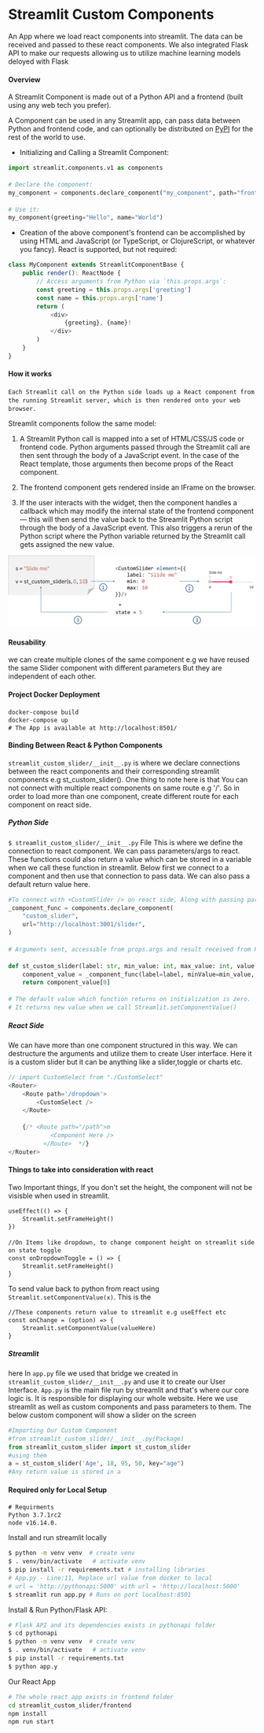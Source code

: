 # Streamlit Custom Components

An App where we load react components into streamlit. The data can be received and passed to these react components. We also integrated Flask API to make our requests allowing us to utilize machine learning models deloyed with Flask

#### Overview

A Streamlit Component is made out of a Python API and a frontend (built using any web tech you prefer).

A Component can be used in any Streamlit app, can pass data between Python and frontend code, and can optionally be distributed on [PyPI](https://pypi.org/) for the rest of the world to use.

-   Initializing and Calling a Streamlit Component:

```python
import streamlit.components.v1 as components

# Declare the component:
my_component = components.declare_component("my_component", path="frontend/build")

# Use it:
my_component(greeting="Hello", name="World")
```

-   Creation of the above component's frontend can be accomplished by using HTML and JavaScript (or TypeScript, or ClojureScript, or whatever you fancy). React is supported, but not required:

```typescript
class MyComponent extends StreamlitComponentBase {
    public render(): ReactNode {
        // Access arguments from Python via `this.props.args`:
        const greeting = this.props.args['greeting']
        const name = this.props.args['name']
        return (
            <div>
                {greeting}, {name}!
            </div>
        )
    }
}
```

#### How it works

`Each Streamlit call on the Python side loads up a React component from the running Streamlit server, which is then rendered onto your web browser.`

Streamlit components follow the same model:

1. A Streamlit Python call is mapped into a set of HTML/CSS/JS code or frontend code. Python arguments passed through the Streamlit call are then sent through the body of a JavaScript event. In the case of the React template, those arguments then become props of the React component.

2. The frontend component gets rendered inside an IFrame on the browser.

3. If the user interacts with the widget, then the component handles a callback which may modify the internal state of the frontend component — this will then send the value back to the Streamlit Python script through the body of a JavaScript event. This also triggers a rerun of the Python script where the Python variable returned by the Streamlit call gets assigned the new value.

![Overview](./Images/Overview.png)

#### Reusability

we can create multiple clones of the same component e.g we have reused the same Slider component with different parameters But they are independent of each other.

#### Project Docker Deployment

```
docker-compose build
docker-compose up
# The App is available at http://localhost:8501/
```

#### Binding Between React & Python Components

`streamlit_custom_slider/__init__.py` is where we declare connections between the react components and their corresponding streamlit components e.g st_custom_slider().
One thing to note here is that You can not connect with multiple react components on same route e.g '/'. So in order to load more than one component, create different route for each component on react side.

##### Python Side

`$ streamlit_custom_slider/__init__.py` File
This is where we define the connection to react component. We can pass parameters/args to react. These functions could also return a value which can be stored in a variable when we call these function in streamlit. Below first we connect to a component and then use that connection to pass data. We can also pass a default return value here.

```python
#To connect with <CustomSlider /> on react side, Along with passing parameters/args this is how we do it,
_component_func = components.declare_component(
    "custom_slider",
    url="http://localhost:3001/slider",
)

# Arguments sent, accessible from props.args and result received from React component,

def st_custom_slider(label: str, min_value: int, max_value: int, value: int = 0, key=None) -> int:
    component_value = _component_func(label=label, minValue=min_value, maxValue=max_value, initialValue=[value], key=key, *default=[value]*)
    return component_value[0]

# The default value which function returns on initialization is zero.
# It returns new value when we call Streamlit.setComponentValue()
```

##### React Side

We can have more than one component structured in this way. We can destructure the arguments and utilize them to create User interface. Here it is a custom slider but it can be anything like a slider,toggle or charts etc.

```javascript
// import CustomSelect from "./CustomSelect"
<Router>
    <Route path='/dropdown'>
        <CustomSelect />
    </Route>

    {/* <Route path="/path">m 
            <Component Here />
          </Route>  */}
</Router>
```

#### Things to take into consideration with react

Two Important things, If you don't set the height, the component will not be visisble when used in streamlit.

```
useEffect(() => {
    Streamlit.setFrameHeight()
})

//On Items like dropdown, to change component height on streamlit side on state toggle
const onDropdownToggle = () => {
    Streamlit.setFrameHeight()
}
```

To send value back to python from react using `Streamlit.setComponentValue(x)`. This is the

```
//These components return value to streamlit e.g useEffect etc
const onChange = (option) => {
    Streamlit.setComponentValue(valueHere)
}
```

##### Streamlit

here In `app.py` file we used that bridge we created in `streamlit_custom_slider/__init__.py` and use it to create our User Interface. `App.py` is the main file run by streamlit and that's where our core logic is. It is responsible for displaying our whole website. Here we use streamlit as well as custom components and pass parameters to them. The below custom component will show a slider on the screen

```python
#Importing Our Custom Component
#from streamlit_custom_slider/__init__.py(Package)
from streamlit_custom_slider import st_custom_slider
#using them
a = st_custom_slider('Age', 18, 95, 50, key="age")
#Any return value is stored in a
```

#### Required only for Local Setup

```
# Requirments
Python 3.7.1rc2
node v16.14.0.
```

Install and run streamlit locally

```bash
$ python -m venv venv  # create venv
$ . venv/bin/activate   # activate venv
$ pip install -r requirements.txt # installing libraries
# App.py - Line:11, Replace url value from docker to local
# url = 'http://pythonapi:5000' with url = 'http://localhost:5000'
$ streamlit run app.py # Runs on port localhost:8501
```

Install & Run Python/Flask API:

```bash
# Flask API and its dependencies exists in pythonapi folder
$ cd pythonapi
$ python -m venv venv  # create venv
$ . venv/bin/activate   # activate venv
$ pip install -r requirements.txt
$ python app.y
```

Our React App

```bash
# The whole react app exists in frontend folder
cd streamlit_custom_slider/frontend
npm install
npm run start
```
